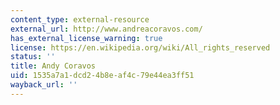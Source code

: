 ```yaml
---
content_type: external-resource
external_url: http://www.andreacoravos.com/
has_external_license_warning: true
license: https://en.wikipedia.org/wiki/All_rights_reserved
status: ''
title: Andy Coravos
uid: 1535a7a1-dcd2-4b8e-af4c-79e44ea3ff51
wayback_url: ''
---
```

